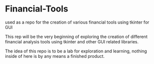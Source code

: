 # Financial-Tools
used as a repo for the creation of various financial tools using tkinter for GUI

This rep will be the very beginning of exploring the creation of different financial analysis tools using tkinter and other GUI related libraries.

The idea of this repo is to be a lab for exploration and learning, nothing inside of here is by any means a finished product.
